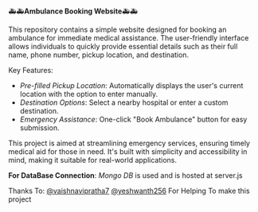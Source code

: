
🚑🚑**Ambulance Booking Website**🚑🚑

This repository contains a simple website designed for booking an ambulance for immediate medical assistance. The user-friendly interface allows individuals to quickly provide essential details such as their full name, phone number, pickup location, and destination.  

Key Features:  
- *Pre-filled Pickup Location*: Automatically displays the user's current location with the option to enter manually.  
- *Destination Options*: Select a nearby hospital or enter a custom destination.  
- *Emergency Assistance*: One-click "Book Ambulance" button for easy submission.  

This project is aimed at streamlining emergency services, ensuring timely medical aid for those in need. It's built with simplicity and accessibility in mind, making it suitable for real-world applications.

**For DataBase Connection**:
  *Mongo DB* is used and is hosted at server.js 


Thanks To:
  [@vaishnavipratha7](https://github.com/vaishnavipratha7)
  [@yeshwanth256](https://github.com/yeshwanth256) 
  For Helping To make this project
  
